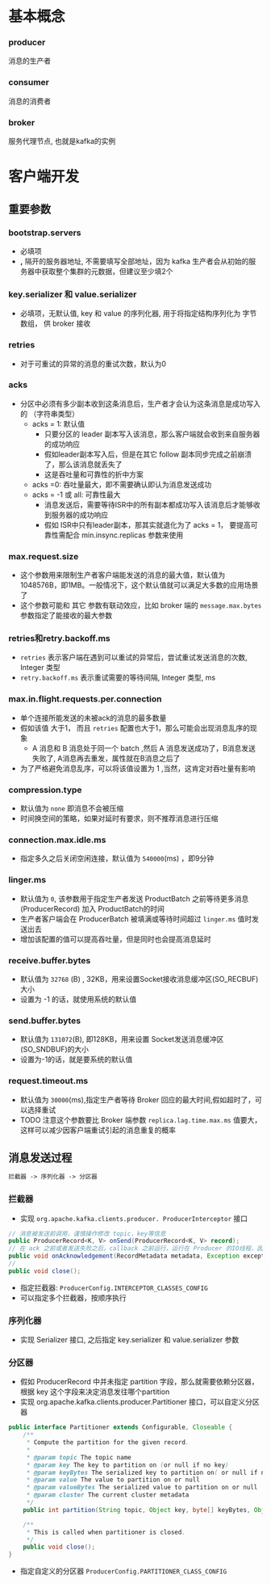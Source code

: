 # 基本概念

### producer

消息的生产者

### consumer

消息的消费者

### broker

服务代理节点, 也就是kafka的实例 

# 客户端开发

## 重要参数

### **bootstrap.servers**

- 必填项
- **,** 隔开的服务器地址, 不需要填写全部地址，因为 kafka 生产者会从初始的服务器中获取整个集群的元数据，但建议至少填2个

### **key.serializer** 和 **value.serializer**

- 必填项，无默认值, key 和 value 的序列化器, 用于将指定结构序列化为 字节数组， 供 broker 接收

### retries

-  对于可重试的异常的消息的重试次数，默认为0

### acks

- 分区中必须有多少副本收到这条消息后，生产者才会认为这条消息是成功写入的 （字符串类型）
  - acks = 1: 默认值
    - 只要分区的 leader 副本写入该消息，那么客户端就会收到来自服务器的成功响应
    - 假如leader副本写入后，但是在其它 follow 副本同步完成之前崩溃了，那么该消息就丢失了
    - 这是吞吐量和可靠性的折中方案
  - acks =0: 吞吐量最大，即不需要确认即认为消息发送成功
  - acks = -1 或 all: 可靠性最大
    - 消息发送后，需要等待ISR中的所有副本都成功写入该消息后才能够收到服务器的成功响应
    - 假如 ISR中只有leader副本，那其实就退化为了 acks = 1， 要提高可靠性需配合 min.insync.replicas 参数来使用

### max.request.size

- 这个参数用来限制生产者客户端能发送的消息的最大值，默认值为1048576B，即1MB。一般情况下，这个默认值就可以满足大多数的应用场景了
- 这个参数可能和 其它 参数有联动效应，比如 broker 端的 `message.max.bytes`  参数指定了能接收的最大参数

### retries和retry.backoff.ms

- `retries` 表示客户端在遇到可以重试的异常后，尝试重试发送消息的次数, Integer 类型
- `retry.backoff.ms` 表示重试需要的等待间隔, Integer 类型, ms

### max.in.flight.requests.per.connection 

- 单个连接所能发送的未被ack的消息的最多数量
- 假如该值 大于1， 而且 `retries` 配置也大于1，那么可能会出现消息乱序的现象
  - A 消息和 B 消息处于同一个 batch ,然后 A 消息发送成功了，B消息发送失败了, A消息再去重发，属性就在B消息之后了
- 为了严格避免消息乱序，可以将该值设置为 1 ,当然，这肯定对吞吐量有影响

### compression.type

- 默认值为 `none` 即消息不会被压缩
- 时间换空间的策略，如果对延时有要求，则不推荐消息进行压缩

### connection.max.idle.ms

- 指定多久之后关闭空闲连接，默认值为 `540000`(ms) ，即9分钟

### linger.ms

- 默认值为 `0`, 该参数用于指定生产者发送 ProductBatch 之前等待更多消息 (ProducerRecord) 加入 ProductBatch的时间
- 生产者客户端会在 ProducerBatch 被填满或等待时间超过 `linger.ms` 值时发送出去
- 增加该配置的值可以提高吞吐量，但是同时也会提高消息延时

### receive.buffer.bytes

- 默认值为 `32768` (B) , 32KB，用来设置Socket接收消息缓冲区(SO_RECBUF)大小
- 设置为 -1 的话，就使用系统的默认值

### send.buffer.bytes

- 默认值为 `131072`(B), 即128KB，用来设置 Socket发送消息缓冲区(SO_SNDBUF)的大小
- 设置为-1的话，就是要系统的默认值

### request.timeout.ms

- 默认值为 `30000`(ms),指定生产者等待 Broker 回应的最大时间,假如超时了，可以选择重试
- TODO 注意这个参数要比 Broker 端参数 `replica.lag.time.max.ms` 值要大，这样可以减少因客户端重试引起的消息重复的概率



## 消息发送过程

```txt
拦截器 -> 序列化器 -> 分区器
```

### 拦截器

- 实现 `org.apache.kafka.clients.producer. ProducerInterceptor` 接口

```java
// 消息被发送前调用，谨慎操作修改 topic，key等信息
public ProducerRecord<K, V> onSend(ProducerRecord<K, V> record);
// 在 ack 之前或者发送失败之后，callback 之前运行，运行在 Producer 的IO线程，因此逻辑比较简单比较好
public void onAcknowledgement(RecordMetadata metadata, Exception exception);
// 
public void close();
```

- 指定拦截器: `ProducerConfig.INTERCEPTOR_CLASSES_CONFIG`
- 可以指定多个拦截器，按顺序执行

### 序列化器

- 实现 Serializer 接口, 之后指定 key.serializer 和 value.serializer 参数

### 分区器

- 假如 ProducerRecord 中并未指定 partition 字段，那么就需要依赖分区器，根据 key 这个字段来决定消息发往哪个partition
- 实现 org.apache.kafka.clients.producer.Partitioner 接口，可以自定义分区器

```java
public interface Partitioner extends Configurable, Closeable {
    /**
     * Compute the partition for the given record.
     *
     * @param topic The topic name
     * @param key The key to partition on (or null if no key)
     * @param keyBytes The serialized key to partition on( or null if no key)
     * @param value The value to partition on or null
     * @param valueBytes The serialized value to partition on or null
     * @param cluster The current cluster metadata
     */
    public int partition(String topic, Object key, byte[] keyBytes, Object value, byte[] valueBytes, Cluster cluster);

    /**
     * This is called when partitioner is closed.
     */
    public void close();
}
```

- 指定自定义的分区器 `ProducerConfig.PARTITIONER_CLASS_CONFIG`

